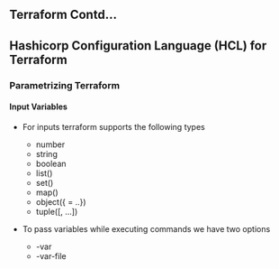 Terraform Contd...
----------------------

Hashicorp Configuration Language (HCL) for  Terraform
-----------------------------------------------------

### Parametrizing Terraform

#### Input Variables

* For inputs terraform supports the following types
   * number
   * string
   * boolean
   * list(<TYPE>)
   * set(<TYPE>)
   * map(<TYPE>)
   * object({<ATTR NAME> = <TYPE>..})
   * tuple([<TYPE>, ...])


* To pass variables while executing commands we have two options 
   * -var
    * -var-file